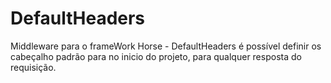 # DefaultHeaders
Middleware para o frameWork Horse - DefaultHeaders é possível definir os cabeçalho padrão para no inicio do projeto, para qualquer resposta do requisição.

